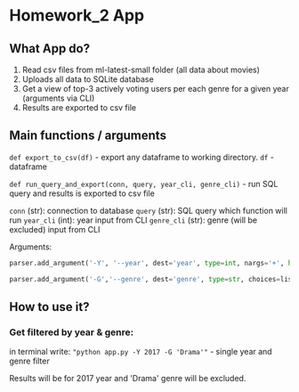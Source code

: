 # Homework_2 App

## What App do?
1. Read csv files from ml-latest-small folder (all data about movies)
2. Uploads all data to SQLite database
3. Get a view of top-3 actively voting users per each genre for a given year (arguments via CLI)
4. Results are exported to csv file  

## Main functions / arguments
`def export_to_csv(df)` - export any dataframe to working directory. `df` - dataframe

`def run_query_and_export(conn, query, year_cli, genre_cli)` - run SQL query and results is exported to csv file

`conn` (str): connection to database
`query` (str): SQL query which function will run
`year_cli` (int): year input from CLI
`genre_cli` (str): genre (will be excluded) input from CLI 


Arguments:
```Python
parser.add_argument('-Y', '--year', dest='year', type=int, nargs='+', help='Write e.g. 2014')

parser.add_argument('-G','--genre', dest='genre', type=str, choices=list_of_genres, help="Write movie genre or multiple genres. e.g. 'Drama' or 'Crime|Drama'")
```

## How to use it?
### Get filtered by year & genre:
in terminal write: 
`"python app.py -Y 2017 -G 'Drama'"` - single year and genre filter

Results will be for 2017 year and 'Drama' genre will be excluded. 





